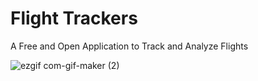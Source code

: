 # Flight Trackers
A Free and Open Application to Track and Analyze Flights

![ezgif com-gif-maker (2)](https://user-images.githubusercontent.com/44200760/132642767-9b4e2205-f948-4bf3-ac04-f570c3dfa2cf.gif)

